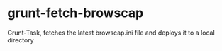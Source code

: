 # grunt-fetch-browscap
Grunt-Task, fetches the latest browscap.ini file and deploys it to a local directory
